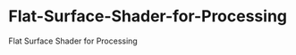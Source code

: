 Flat-Surface-Shader-for-Processing
==================================

Flat Surface Shader for Processing
